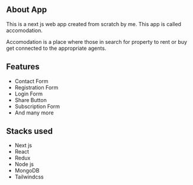 ## About App

This is a next js web app created from scratch by me. This app is called accomodation.

Accomodation is a place where those in search for property to rent or buy get connected to the appropriate agents.

## Features

- Contact Form
- Registration Form
- Login Form
- Share Button
- Subscription Form
- And many more

## Stacks used

- Next js
- React
- Redux
- Node js
- MongoDB
- Tailwindcss

